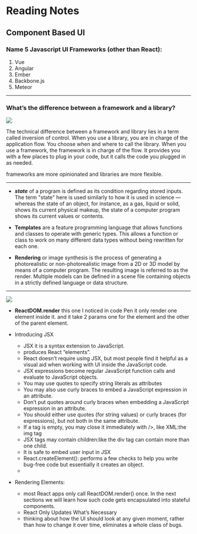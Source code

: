 # Reading Notes 

## Component Based UI

### Name 5 Javascript UI Frameworks (other than React):
1. Vue
2. Angular
3. Ember
4. Backbone.js
5. Meteor

_________________________________

### What’s the difference between a framework and a library?

![](https://miro.medium.com/max/800/1*tMJUTqe2dKlueiNU17IZug.png)

The technical difference between a framework and library lies in a term called inversion of control. When you use a library, you are in charge of the application flow. You choose when and where to call the library. When you use a framework, the framework is in charge of the flow. It provides you with a few places to plug in your code, but it calls the code you plugged in as needed.

frameworks are more opinionated and libraries are more flexible. 
____________________________________

* ***state*** of a program is defined as its condition regarding stored inputs. The term "state" here is used similarly to how it is used in science — whereas the state of an object, for instance, as a gas, liquid or solid, shows its current physical makeup, the state of a computer program shows its current values or contents.

* **Templates** are a feature programming language that allows functions and classes to operate with generic types. This allows a function or class to work on many different data types without being rewritten for each one.

* **Rendering** or image synthesis is the process of generating a photorealistic or non-photorealistic image from a 2D or 3D model by means of a computer program. The resulting image is referred to as the render. Multiple models can be defined in a scene file containing objects in a strictly defined language or data structure.
_________________________________

![](https://encrypted-tbn0.gstatic.com/images?q=tbn:ANd9GcR6VGH2PVcG6xAr4Q5Aukpzb-UbyMHwYM1ZPQ&usqp=CAU)


- **ReactDOM.render** this one I noticed in code Pen it only render one element inside it. and it take 2 params one for the element and the other of the parent element.

- Introducing JSX
    * JSX it is a syntax extension to JavaScript.
    * produces React “elements”.
    * React doesn’t require using JSX, but most people find it helpful as a visual aid when working with UI inside the JavaScript code. 
    * JSX expressions become regular JavaScript function calls and evaluate to JavaScript objects.
    * You may use quotes to specify string literals as attributes
    * You may also use curly braces to embed a JavaScript expression in an attribute.
    * Don’t put quotes around curly braces when embedding a JavaScript expression in an attribute.
    * You should either use quotes (for string values) or curly braces (for expressions), but not both in the same attribute.
    * If a tag is empty, you may close it immediately with />, like XML:the img tag
    * JSX tags may contain children:like the div tag can contain more than one child.
    * It is safe to embed user input in JSX
    * React.createElement(): performs a few checks to help you write bug-free code but essentially it creates an object.
    * 
- Rendering Elements:
    * most React apps only call ReactDOM.render() once. In the next sections we will learn how such code gets encapsulated into stateful components.
    * React Only Updates What’s Necessary
    * thinking about how the UI should look at any given moment, rather than how to change it over time, eliminates a whole class of bugs.
